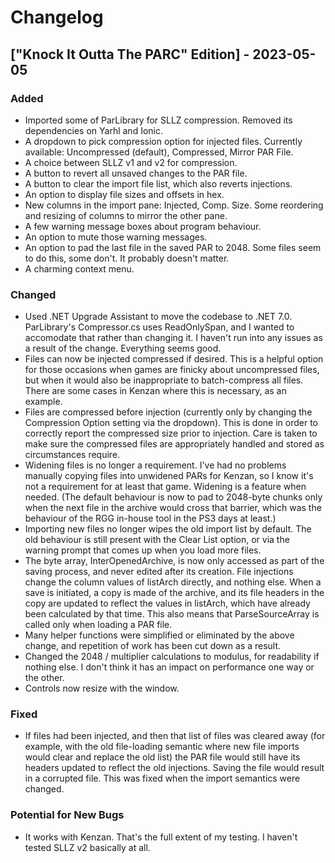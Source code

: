 # Changelog

## ["Knock It Outta The PARC" Edition] - 2023-05-05

### Added
- Imported some of ParLibrary for SLLZ compression.
  Removed its dependencies on Yarhl and Ionic.
- A dropdown to pick compression option for injected files.
  Currently available: Uncompressed (default), Compressed, Mirror PAR File.
- A choice between SLLZ v1 and v2 for compression.
- A button to revert all unsaved changes to the PAR file.
- A button to clear the import file list, which also reverts injections.
- An option to display file sizes and offsets in hex.
- New columns in the import pane: Injected, Comp. Size.
  Some reordering and resizing of columns to mirror the other pane.
- A few warning message boxes about program behaviour.
- An option to mute those warning messages.
- An option to pad the last file in the saved PAR to 2048.
  Some files seem to do this, some don't. It probably doesn't matter.
- A charming context menu.

### Changed
- Used .NET Upgrade Assistant to move the codebase to .NET 7.0.
  ParLibrary's Compressor.cs uses ReadOnlySpan<T>, and I wanted to
  accomodate that rather than changing it. I haven't run into any issues
  as a result of the change. Everything seems good.
- Files can now be injected compressed if desired. This is a helpful option
  for those occasions when games are finicky about uncompressed files,
  but when it would also be inappropriate to batch-compress all files.
  There are some cases in Kenzan where this is necessary, as an example.
- Files are compressed before injection (currently only by changing the
  Compression Option setting via the dropdown). This is done in order
  to correctly report the compressed size prior to injection. Care is
  taken to make sure the compressed files are appropriately handled
  and stored as circumstances require.
- Widening files is no longer a requirement. I've had no problems manually
  copying files into unwidened PARs for Kenzan, so I know it's not
  a requirement for at least that game. Widening is a feature when needed.
  (The default behaviour is now to pad to 2048-byte chunks only when
  the next file in the archive would cross that barrier, which was
  the behaviour of the RGG in-house tool in the PS3 days at least.)
- Importing new files no longer wipes the old import list by default.
  The old behaviour is still present with the Clear List option,
  or via the warning prompt that comes up when you load more files.
- The byte array, InterOpenedArchive, is now only accessed as part of the
  saving process, and never edited after its creation. File injections
  change the column values of listArch directly, and nothing else.
  When a save is initiated, a copy is made of the archive, and its
  file headers in the copy are updated to reflect the values in listArch,
  which have already been calculated by that time. This also means
  that ParseSourceArray is called only when loading a PAR file.
- Many helper functions were simplified or eliminated by the above change,
  and repetition of work has been cut down as a result.
- Changed the 2048 / multiplier calculations to modulus, for readability
  if nothing else. I don't think it has an impact on performance one way
  or the other.
- Controls now resize with the window.

### Fixed
- If files had been injected, and then that list of files was cleared away
  (for example, with the old file-loading semantic where new file imports
  would clear and replace the old list) the PAR file would still have its
  headers updated to reflect the old injections. Saving the file would
  result in a corrupted file. This was fixed when the import semantics
  were changed.

### Potential for New Bugs
- It works with Kenzan. That's the full extent of my testing.
  I haven't tested SLLZ v2 basically at all.